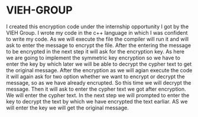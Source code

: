 # VIEH-GROUP
I created this encryption code under the internship opportunity I got by the VIEH Group.
I wrote my code in the c++ language in which I was confident to write my code. 
As we will execute the file the compiler will run it and will ask to enter the message to encrypt the file.
After the entering the message to be encrypted in the next step it will ask for the encryption key.
As here we are going to implement the symmetric key encryption so we have to enter the key by which later we will be able to decrypt the cypher text to get the original message.
After the encryption as we will agian execute the code it will again ask for two option whether we want to encrypt or decrypt the message, so as we have  already encrupted.
So this time we will decrypt the message.
Then it will ask to enter the cypher text we got after encryption.
We will enter the cypher text.
In the next step we will prompted to enter the key to decrypt the text by which we have encrypted the text earliar.
AS we will enter the key we will get the original message.
